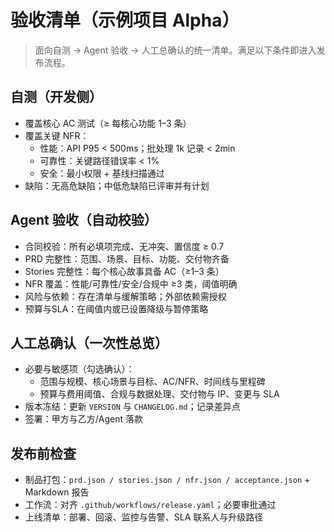 # 验收清单（示例项目 Alpha）

> 面向自测 → Agent 验收 → 人工总确认的统一清单。满足以下条件即进入发布流程。

## 自测（开发侧）
- 覆盖核心 AC 测试（≥ 每核心功能 1–3 条）
- 覆盖关键 NFR：
  - 性能：API P95 < 500ms；批处理 1k 记录 < 2min
  - 可靠性：关键路径错误率 < 1%
  - 安全：最小权限 + 基线扫描通过
- 缺陷：无高危缺陷；中低危缺陷已评审并有计划

## Agent 验收（自动校验）
- 合同校验：所有必填项完成、无冲突、置信度 ≥ 0.7
- PRD 完整性：范围、场景、目标、功能、交付物齐备
- Stories 完整性：每个核心故事具备 AC（≥1–3 条）
- NFR 覆盖：性能/可靠性/安全/合规中 ≥3 类，阈值明确
- 风险与依赖：存在清单与缓解策略；外部依赖需授权
- 预算与SLA：在阈值内或已设置降级与暂停策略

## 人工总确认（一次性总览）
- 必要与敏感项（勾选确认）：
  - 范围与规模、核心场景与目标、AC/NFR、时间线与里程碑
  - 预算与费用阈值、合规与数据处理、交付物与 IP、变更与 SLA
- 版本冻结：更新 `VERSION` 与 `CHANGELOG.md`；记录差异点
- 签署：甲方与乙方/Agent 落款

## 发布前检查
- 制品打包：`prd.json / stories.json / nfr.json / acceptance.json` + Markdown 报告
- 工作流：对齐 `.github/workflows/release.yaml`；必要审批通过
- 上线清单：部署、回滚、监控与告警、SLA 联系人与升级路径

